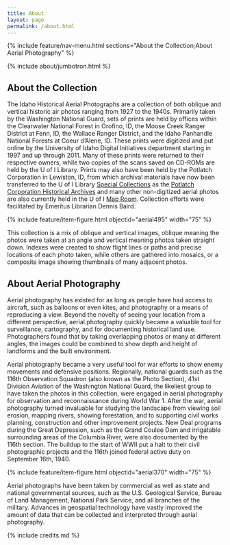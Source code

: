 ```yaml
---
title: About
layout: page
permalink: /about.html
---
```

{% include feature/nav-menu.html sections="About the Collection;About Aerial Photography" %}

{% include about/jumbotron.html %} 

## About the Collection

The Idaho Historical Aerial Photographs are a collection of both oblique and vertical historic air photos ranging from 1927 to the 1940s. Primarily taken by the Washington National Guard, sets of prints are held by offices within the Clearwater National Forest in Orofino, ID, the Moose Creek Ranger District at Fenn, ID, the Wallace Ranger District, and the Idaho Panhandle National Forests at Coeur d’Alene, ID. These prints were digitized and put online by the University of Idaho Digital Initiatives department starting in 1997 and up through 2011. Many of these prints were returned to their respective owners, while two copies of the scans saved on CD-ROMs are held by the U of I Library. Prints may also have been held by the Potlatch Corporation in Lewiston, ID, from which archival materials have now been transferred to the U of I Library [Special Collections](https://www.lib.uidaho.edu/special-collections/) as the [Potlatch Corporation Historical Archives](https://archiveswest.orbiscascade.org/ark:/80444/xv40829/) and many other non-digitized aerial photos are also currently held in the U of I [Map Room](https://libguides.uidaho.edu/c.php?g=363112&p=2453580). Collection efforts were facilitated by Emeritus Librarian Dennis Baird.  

{% include feature/item-figure.html objectid="aerial495" width="75" %}

This collection is a mix of oblique and vertical images, oblique meaning the photos were taken at an angle and vertical meaning photos taken straight down. Indexes were created to show flight lines or paths and precise locations of each photo taken, while others are gathered into mosaics, or a composite image showing thumbnails of many adjacent photos. 

## About Aerial Photography

Aerial photography has existed for as long as people have had access to aircraft, such as balloons or even kites, and photography or a means of reproducing a view. Beyond the novelty of seeing your location from a different perspective, aerial photography quickly became a valuable tool for surveillance, cartography, and for documenting historical land use. Photographers found that by taking overlapping photos or many at different angles, the images could be combined to show depth and height of landforms and the built environment.   

Aerial photography became a very useful tool for war efforts to show enemy movements and defensive positions. Regionally, national guards such as the 116th Observation Squadron (also known as the Photo Section), 41st Division Aviation of the Washington National Guard, the likeliest group to have taken the photos in this collection, were engaged in aerial photography for observation and reconnaissance during World War 1. After the war, aerial photography turned invaluable for studying the landscape from viewing soil erosion, mapping rivers, showing forestation, and to supporting civil works planning, construction and other improvement projects. New Deal programs during the Great Depression, such as the Grand Coulee Dam and irrigatable surrounding areas of the Columbia River, were also documented by the 116th section. The buildup to the start of WWII put a halt to their civil photographic projects and the 116th joined federal active duty on September 16th, 1940.  

{% include feature/item-figure.html objectid="aerial370" width="75" %}

Aerial photographs have been taken by commercial as well as state and national governmental sources, such as the U.S. Geological Service, Bureau of Land Management, National Park Service, and all branches of the military. Advances in geospatial technology have vastly improved the amount of data that can be collected and interpreted through aerial photography. 

<div class="clearfix"></div>

{% include credits.md %}
